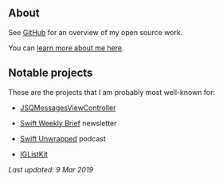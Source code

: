 ## About

See [GitHub](https://github.com/jessesquires) for an overview of my open source work. 

You can [learn more about me here](https://www.jessesquires.com).

## Notable projects

These are the projects that I am probably most well-known for:

* [JSQMessagesViewController](https://github.com/jessesquires/JSQMessagesViewController)

* [Swift Weekly Brief](https://swiftweekly.github.io) newsletter

* [Swift Unwrapped](https://spec.fm/podcasts/swift-unwrapped) podcast

* [IGListKit](https://github.com/Instagram/IGListKit)

*Last updated: 9 Mar 2019*
